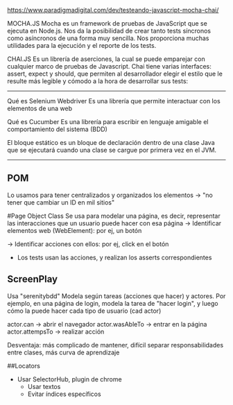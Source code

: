 https://www.paradigmadigital.com/dev/testeando-javascript-mocha-chai/

MOCHA.JS
Mocha es un framework de pruebas de JavaScript que se ejecuta en Node.js. 
Nos da la posibilidad de crear tanto tests síncronos como asíncronos de una forma muy sencilla. 
Nos proporciona muchas utilidades para la ejecución y el reporte de los tests.

CHAI.JS
Es un librería de aserciones, la cual se puede emparejar con cualquier marco de pruebas de Javascript. 
Chai tiene varias interfaces: assert, expect y should, que permiten al desarrollador elegir el estilo 
que le resulte más legible y cómodo a la hora de desarrollar sus tests:

*****************************************************************************

Qué es Selenium Webdriver
Es una librería que permite interactuar con los elementos de una web

Qué es Cucumber
Es una librería para escribir en lenguaje amigable el comportamiento del sistema (BDD)

El bloque estático es un bloque de declaración dentro de una clase Java que se ejecutará cuando una clase se cargue por primera vez en el JVM.

*******************************************************************************


## POM
Lo usamos para tener centralizados y organizados los elementos -> "no tener que cambiar un ID en mil sitios"

#Page Object Class
Se usa para modelar una página, es decir, representar las interacciones que un usuario puede hacer con esa página
-> Identificar elementos web (WebElement): por ej, un botón

-> Identificar acciones con ellos: por ej, click en el botón   

* Los tests usan las acciones, y realizan los asserts correspondientes

## ScreenPlay
Usa "serenitybdd"
Modela según tareas (acciones que hacer) y actores.
Por ejemplo, en una página de login, modela la tarea de "hacer login", y luego cómo la puede hacer cada tipo de usuario (cad actor)

actor.can -> abrir el navegador
actor.wasAbleTo -> entrar en la página
actor.attempsTo -> realizar acción

Desventaja: más complicado de mantener, difícil separar responsabilidades entre clases, más curva de aprendizaje

##Locators
* Usar SelectorHub, plugin de chrome
    * Usar textos
    * Evitar índices específicos

